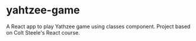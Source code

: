 # yahtzee-game
A React app to play Yathzee game using classes component.
Project based on Colt Steele's React course.
